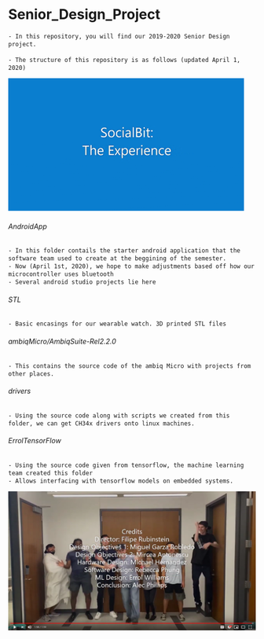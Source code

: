 # Senior_Design_Project

	- In this repository, you will find our 2019-2020 Senior Design project. 

	- The structure of this repository is as follows (updated April 1, 2020)

![Filipe gif](etc/images/demo.gif)








###### AndroidApp
	- In this folder contails the starter android application that the software team used to create at the beggining of the semester. 
	- Now (April 1st, 2020), we hope to make adjustments based off how our microcontroller uses bluetooth
	- Several android studio projects lie here
###### STL
	- Basic encasings for our wearable watch. 3D printed STL files
###### ambiqMicro/AmbiqSuite-Rel2.2.0
	- This contains the source code of the ambiq Micro with projects from other places.
###### drivers
	- Using the source code along with scripts we created from this folder, we can get CH34x drivers onto linux machines. 
###### ErrolTensorFlow
	- Using the source code given from tensorflow, the machine learning team created this folder
	- Allows interfacing with tensorflow models on embedded systems. 

[![Everything Is AWESOME](etc/images/jumping.png)](https://youtu.be/StTqXEQ2l-Y?t=35s "Everything Is AWESOME")

